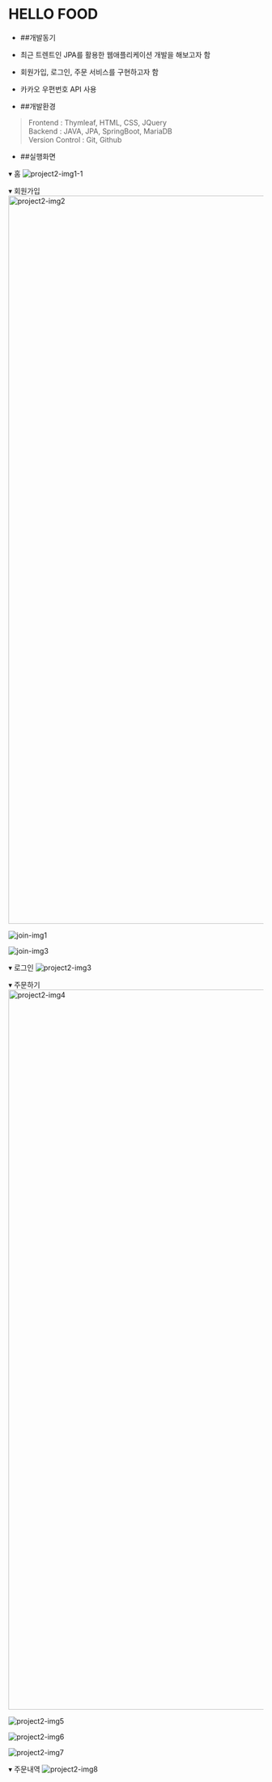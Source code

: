 # HELLO FOOD

* ##개발동기
* 최근 트렌트인 JPA를 활용한 웹애플리케이션 개발을 해보고자 함 <br>
* 회원가입, 로그인, 주문 서비스를 구현하고자 함 <br>
* 카카오 우편번호 API 사용

* ##개발환경
> Frontend : Thymleaf, HTML, CSS, JQuery <br>
> Backend : JAVA, JPA, SpringBoot, MariaDB <br>
> Version Control : Git, Github

* ##실행화면

▾ 홈
![project2-img1-1](https://user-images.githubusercontent.com/43127477/157201029-267b0947-21ca-452c-abc8-d02b123c658c.jpg)

▾ 회원가입
<img width="1439" alt="project2-img2" src="https://user-images.githubusercontent.com/43127477/157191699-57cb0761-f323-4cdf-9774-33b16b6ac1e3.png">

![join-img1](https://user-images.githubusercontent.com/43127477/157192948-c763e4f3-430c-4ebd-9f03-64c588a33c46.jpg)

![join-img3](https://user-images.githubusercontent.com/43127477/157192959-7612f401-d97f-4e44-8e75-837c3aa05099.jpg)

▾ 로그인
![project2-img3](https://user-images.githubusercontent.com/43127477/157191705-892ecd70-2824-4220-8b2e-97c2075bc00b.jpg)

▾ 주문하기
<img width="1423" alt="project2-img4" src="https://user-images.githubusercontent.com/43127477/157191708-3ba3ec65-287f-45c8-a717-5285d7cf3bbe.png">

![project2-img5](https://user-images.githubusercontent.com/43127477/157191736-a3f30fed-b300-466a-8a8c-10cc6964832b.jpg)

![project2-img6](https://user-images.githubusercontent.com/43127477/157191737-7a79a0b7-a2fd-4d50-966b-b7d65547257e.jpg)

![project2-img7](https://user-images.githubusercontent.com/43127477/157191742-18fd37fb-7fd3-4be1-ad2c-59800e504d6e.jpg)

▾ 주문내역
![project2-img8](https://user-images.githubusercontent.com/43127477/157191746-8a0c5b16-c57b-4f2a-ba46-cd829d479f21.jpg)



